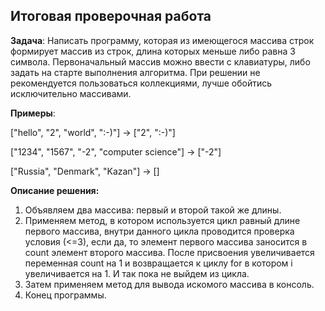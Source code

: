 ## Итоговая проверочная работа

**Задача**: Написать программу, которая из имеющегося массива строк формирует массив из строк, длина которых меньше либо равна 3 символа. Первоначальный массив можно ввести с клавиатуры, либо задать на старте выполнения алгоритма. При решении не рекомендуется пользоваться коллекциями, лучше обойтись исключительно массивами.

**Примеры**:

["hello", "2", "world", ":-)"] -> ["2", ":-)"]

["1234", "1567", "-2", "computer science"] -> ["-2"]

["Russia", "Denmark", "Kazan"] -> []

**Описание решения:**
1. Объявляем два массива: первый и второй такой же длины. 
2. Применяем метод, в котором используется цикл равный длине первого массива, внутри данного цикла проводится проверка условия (<=3), если да, то элемент первого массива заносится в count элемент второго массива. После присвоения увеличивается переменная count на 1 и возвращается к циклу for в котором i увеличивается на 1. И так пока не выйдем из цикла.
3. Затем применяем метод для вывода искомого массива в консоль.
4. Конец программы.